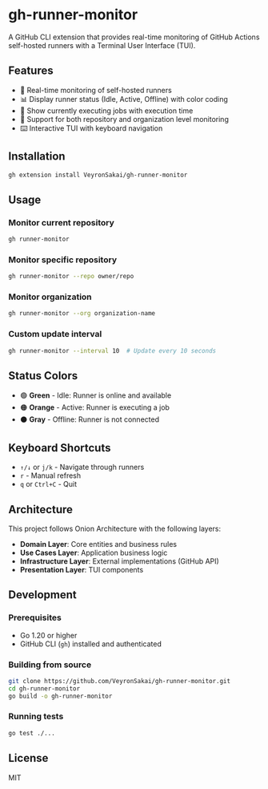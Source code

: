 # gh-runner-monitor

A GitHub CLI extension that provides real-time monitoring of GitHub Actions self-hosted runners with a Terminal User Interface (TUI).

## Features

- 🔄 Real-time monitoring of self-hosted runners
- 📊 Display runner status (Idle, Active, Offline) with color coding
- 💼 Show currently executing jobs with execution time
- 🏢 Support for both repository and organization level monitoring
- ⌨️ Interactive TUI with keyboard navigation

## Installation

```bash
gh extension install VeyronSakai/gh-runner-monitor
```

## Usage

### Monitor current repository
```bash
gh runner-monitor
```

### Monitor specific repository
```bash
gh runner-monitor --repo owner/repo
```

### Monitor organization
```bash
gh runner-monitor --org organization-name
```

### Custom update interval
```bash
gh runner-monitor --interval 10  # Update every 10 seconds
```

## Status Colors

- 🟢 **Green** - Idle: Runner is online and available
- 🟠 **Orange** - Active: Runner is executing a job
- ⚫ **Gray** - Offline: Runner is not connected

## Keyboard Shortcuts

- `↑/↓` or `j/k` - Navigate through runners
- `r` - Manual refresh
- `q` or `Ctrl+C` - Quit

## Architecture

This project follows Onion Architecture with the following layers:

- **Domain Layer**: Core entities and business rules
- **Use Cases Layer**: Application business logic
- **Infrastructure Layer**: External implementations (GitHub API)
- **Presentation Layer**: TUI components

## Development

### Prerequisites

- Go 1.20 or higher
- GitHub CLI (`gh`) installed and authenticated

### Building from source

```bash
git clone https://github.com/VeyronSakai/gh-runner-monitor.git
cd gh-runner-monitor
go build -o gh-runner-monitor
```

### Running tests

```bash
go test ./...
```

## License

MIT